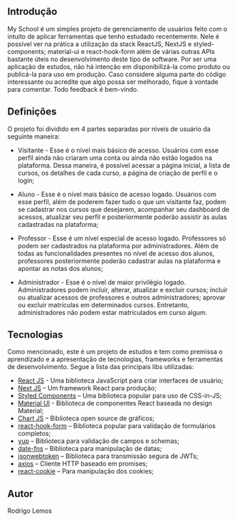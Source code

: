 ## Introdução

My School é um simples projeto de gerenciamento de usuários feito com o intuito de aplicar ferramentas que tenho estudado recentemente. Nele é possível ver na prática a utilização da stack ReactJS, NextJS e styled-components; material-ui e react-hook-form além de várias outras APIs bastante úteis no desenvolvimento deste tipo de software. Por ser uma aplicação de estudos, não há intenção em disponibilizá-la como produto ou publicá-la para uso em produção. Caso considere alguma parte do código interessante ou acredite que algo possa ser melhorado, fique à vontade para comentar. Todo feedback é bem-vindo.

## Definições

O projeto foi dividido em 4 partes separadas por níveis de usuário da seguinte maneira:

- Visitante - Esse é o nível mais básico de acesso. Usuários com esse perfil ainda não criaram uma conta ou ainda não estão logados na plataforma. Dessa maneira, é possível acessar a página inicial, a lista de cursos, os detalhes de cada curso, a página de criação de perfil e o login;

- Aluno - Esse é o nível mais básico de acesso logado. Usuários com esse perfil, além de poderem fazer tudo o que um visitante faz, podem se cadastrar nos cursos que desejarem, acompanhar seu dashboard de acessos, atualizar seu perfil e posteriormente poderão assistir às aulas cadastradas na plataforma;

- Professor - Esse é um nível especial de acesso logado. Professores só podem ser cadastrados na plataforma por administradores. Além de todas as funcionalidades presentes no nível de acesso dos alunos, professores posteriormente poderão cadastrar aulas na plataforma e apontar as notas dos alunos;

- Administrador - Esse é o nível de maior privilégio logado. Administradores podem incluir, alterar, atualizar e excluir cursos; incluir ou atualizar acessos de professores e outros administradores; aprovar ou excluir matrículas em determinados cursos. Entretanto, administradores não podem estar matriculados em curso algum.

## Tecnologias

Como mencionado, este é um projeto de estudos e tem como premissa o aprendizado e a apresentação de tecnologias, frameworks e ferramentas de desenvolvimento. Segue a lista das principais libs utilizadas:

- [React JS](https://reactjs.org/) - Uma biblioteca JavaScript para criar interfaces de usuário;
- [Next JS](https://nextjs.org/) – Um framework React para produção;
- [Styled Components](https://styled-components.com/) – Uma biblioteca popular para uso de CSS-in-JS;
- [Material UI](https://material-ui.com/) - Biblioteca de componentes React baseada no design Material;
- [Chart JS](https://www.chartjs.org/) – Biblioteca open source de gráficos;
- [react-hook-form](https://react-hook-form.com/) – Biblioteca popular para validação de formulários completos;
- [yup](https://github.com/jquense/yup) – Biblioteca para validação de campos e schemas;
- [date-fns](https://date-fns.org/) – Biblioteca para manipulação de datas;
- [jsonwebtoken](https://www.npmjs.com/package/jsonwebtoken) – Biblioteca para transmissão segura de JWTs;
- [axios](https://github.com/axios/axios) – Cliente HTTP baseado em promises;
- [react-cookie](https://www.npmjs.com/package/react-cookie) – Para manipulação dos cookies;

## Autor

Rodrigo Lemos
